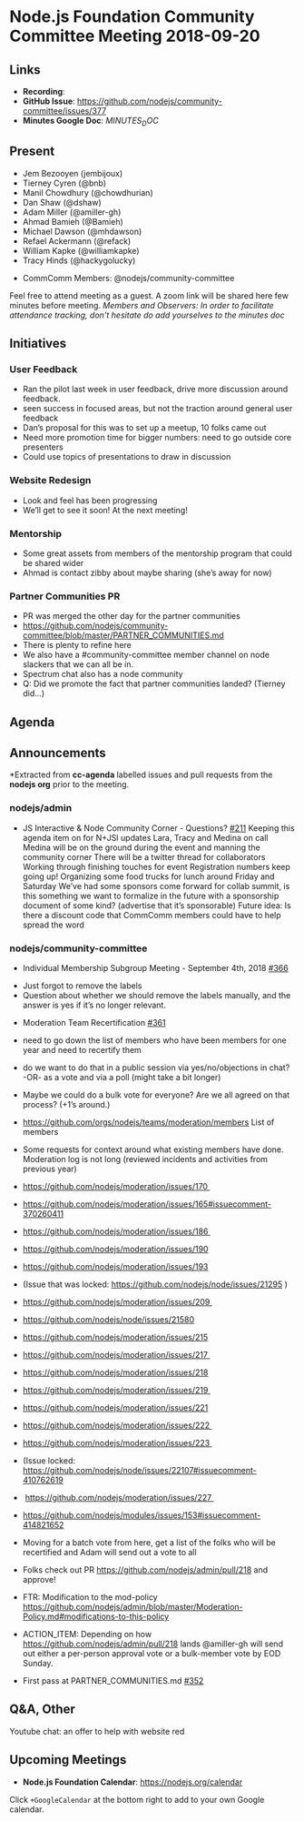 # Node.js Foundation Community Committee Meeting 2018-09-20

## Links

* **Recording**: 
* **GitHub Issue**: https://github.com/nodejs/community-committee/issues/377
* **Minutes Google Doc**: $MINUTES_DOC$

## Present

- Jem Bezooyen (jembijoux)
- Tierney Cyren (@bnb)
- Manil Chowdhury (@chowdhurian)
- Dan Shaw (@dshaw)
- Adam Miller (@amiller-gh)
- Ahmad Bamieh (@Bamieh)
- Michael Dawson (@mhdawson)
- Refael Ackermann (@refack)
- William Kapke (@williamkapke)
- Tracy Hinds (@hackygolucky)

* CommComm Members: @nodejs/community-committee

Feel free to attend meeting as a guest. A zoom link will be shared here few minutes before meeting.
*Members and Observers: In order to facilitate attendance tracking, don't hesitate do add yourselves to the minutes doc*

## Initiatives

### User Feedback
- Ran the pilot last week in user feedback, drive more discussion around feedback.
- seen success in focused areas, but not the traction around general user feedback
- Dan’s proposal for this was to set up a meetup, 10 folks came out 
- Need more promotion time for bigger numbers: need to go outside core presenters
- Could use topics of presentations to draw in discussion

### Website Redesign
- Look and feel has been progressing
- We’ll get to see it soon! At the next meeting!

### Mentorship
- Some great assets from members of the mentorship program that could be shared wider
- Ahmad is contact zibby about maybe sharing (she’s away for now)

### Partner Communities PR
- PR was merged the other day for the partner communities
- https://github.com/nodejs/community-committee/blob/master/PARTNER_COMMUNITIES.md
- There is plenty to refine here
- We also have a #community-committee member channel on node slackers that we can all be in.
- Spectrum chat also has a node community
- Q: Did we promote the fact that partner communities landed? (Tierney did…)

## Agenda

## Announcements
 
*Extracted from **cc-agenda** labelled issues and pull requests from the **nodejs org** prior to the meeting.

### nodejs/admin

* JS Interactive & Node Community Corner - Questions? [#211](https://github.com/nodejs/admin/issues/211)
Keeping this agenda item on for N+JSI updates
Lara, Tracy and Medina on call
Medina will be on the ground during the event and manning the community corner
There will be a twitter thread for collaborators
Working through finishing touches for event
Registration numbers keep going up!
Organizing some food trucks for lunch around Friday and Saturday
We’ve had some sponsors come forward for collab summit, is this something we want to formalize in the future with a sponsorship document of some kind? (advertise that it’s sponsorable)
Future idea: Is there a discount code that CommComm members could have to help spread the word

### nodejs/community-committee

* Individual Membership Subgroup Meeting - September 4th, 2018 [#366](https://github.com/nodejs/community-committee/issues/366)
- Just forgot to remove the labels
- Question about whether we should remove the labels manually, and the answer is yes if it’s no longer relevant.

* Moderation Team Recertification [#361](https://github.com/nodejs/community-committee/issues/361)
- need to go down the list of members who have been members for one year and need to recertify them
- do we want to do that in a public session via yes/no/objections in chat? -OR- as a vote and via a poll (might take a bit longer)
- Maybe we could do a bulk vote for everyone? Are we all agreed on that process? (+1’s around.)
- https://github.com/orgs/nodejs/teams/moderation/members List of members
- Some requests for context around what existing members have done. Moderation log is not long (reviewed incidents and activities from previous year)
- https://github.com/nodejs/moderation/issues/170 
- https://github.com/nodejs/moderation/issues/165#issuecomment-370260411
- https://github.com/nodejs/moderation/issues/186 
- https://github.com/nodejs/moderation/issues/190
- https://github.com/nodejs/moderation/issues/193
- (Issue that was locked: https://github.com/nodejs/node/issues/21295 )
- https://github.com/nodejs/moderation/issues/209 
- https://github.com/nodejs/node/issues/21580
- https://github.com/nodejs/moderation/issues/215
- https://github.com/nodejs/moderation/issues/217 
- https://github.com/nodejs/moderation/issues/218
- https://github.com/nodejs/moderation/issues/219 
- https://github.com/nodejs/moderation/issues/221
- https://github.com/nodejs/moderation/issues/222 
- https://github.com/nodejs/moderation/issues/223 
- (Issue locked: https://github.com/nodejs/node/issues/22107#issuecomment-410762619
-  https://github.com/nodejs/moderation/issues/227 
- https://github.com/nodejs/modules/issues/153#issuecomment-414821652
- Moving for a batch vote from here, get a list of the folks who will be recertified and Adam will send out a vote to all
- Folks check out PR https://github.com/nodejs/admin/pull/218 and approve!
- FTR: Modification to the mod-policy https://github.com/nodejs/admin/blob/master/Moderation-Policy.md#modifications-to-this-policy

- ACTION_ITEM: Depending on how https://github.com/nodejs/admin/pull/218 lands @amiller-gh will send out either a per-person approval vote or a bulk-member vote by EOD Sunday.


* First pass at PARTNER_COMMUNITIES.md [#352](https://github.com/nodejs/community-committee/pull/352)



## Q&A, Other

Youtube chat: an offer to help with website red

## Upcoming Meetings

* **Node.js Foundation Calendar**: https://nodejs.org/calendar

Click `+GoogleCalendar` at the bottom right to add to your own Google calendar.

